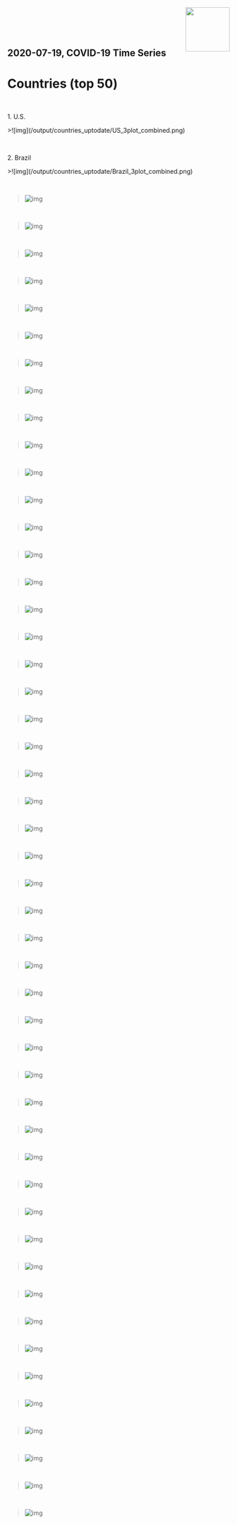 <img align="right"  height="100" src="/doc/utsw-master-logo-cmyk+BI.png">

 <p>&nbsp;</p> 

 <p>&nbsp;</p> 

## 2020-07-19, COVID-19 Time Series
# Countries (top 50)


 <p>&nbsp;</p> 
1. U.S. <p>
>![img](/output/countries_uptodate/US_3plot_combined.png)

 <p>&nbsp;</p> 
2. Brazil <p>
>![img](/output/countries_uptodate/Brazil_3plot_combined.png)

 <p>&nbsp;</p> 

>![img](/output/countries_uptodate/India_3plot_combined.png)

 <p>&nbsp;</p> 

>![img](/output/countries_uptodate/Russia_3plot_combined.png)

 <p>&nbsp;</p> 

>![img](/output/countries_uptodate/South Africa_3plot_combined.png)

 <p>&nbsp;</p> 

>![img](/output/countries_uptodate/Peru_3plot_combined.png)

 <p>&nbsp;</p> 

>![img](/output/countries_uptodate/Mexico_3plot_combined.png)

 <p>&nbsp;</p> 

>![img](/output/countries_uptodate/Chile_3plot_combined.png)

 <p>&nbsp;</p> 

>![img](/output/countries_uptodate/United Kingdom_3plot_combined.png)

 <p>&nbsp;</p> 

>![img](/output/countries_uptodate/Iran_3plot_combined.png)

 <p>&nbsp;</p> 

>![img](/output/countries_uptodate/Pakistan_3plot_combined.png)

 <p>&nbsp;</p> 

>![img](/output/countries_uptodate/Spain_3plot_combined.png)

 <p>&nbsp;</p> 

>![img](/output/countries_uptodate/Saudi Arabia_3plot_combined.png)

 <p>&nbsp;</p> 

>![img](/output/countries_uptodate/Italy_3plot_combined.png)

 <p>&nbsp;</p> 

>![img](/output/countries_uptodate/Turkey_3plot_combined.png)

 <p>&nbsp;</p> 

>![img](/output/countries_uptodate/Bangladesh_3plot_combined.png)

 <p>&nbsp;</p> 

>![img](/output/countries_uptodate/Germany_3plot_combined.png)

 <p>&nbsp;</p> 

>![img](/output/countries_uptodate/France_3plot_combined.png)

 <p>&nbsp;</p> 

>![img](/output/countries_uptodate/Colombia_3plot_combined.png)

 <p>&nbsp;</p> 

>![img](/output/countries_uptodate/Argentina_3plot_combined.png)

 <p>&nbsp;</p> 

>![img](/output/countries_uptodate/Canada_3plot_combined.png)

 <p>&nbsp;</p> 

>![img](/output/countries_uptodate/Qatar_3plot_combined.png)

 <p>&nbsp;</p> 

>![img](/output/countries_uptodate/Iraq_3plot_combined.png)

 <p>&nbsp;</p> 

>![img](/output/countries_uptodate/Egypt_3plot_combined.png)

 <p>&nbsp;</p> 

>![img](/output/countries_uptodate/Indonesia_3plot_combined.png)

 <p>&nbsp;</p> 

>![img](/output/countries_uptodate/China_3plot_combined.png)

 <p>&nbsp;</p> 

>![img](/output/countries_uptodate/Sweden_3plot_combined.png)

 <p>&nbsp;</p> 

>![img](/output/countries_uptodate/Ecuador_3plot_combined.png)

 <p>&nbsp;</p> 

>![img](/output/countries_uptodate/Kazakhstan_3plot_combined.png)

 <p>&nbsp;</p> 

>![img](/output/countries_uptodate/Philippines_3plot_combined.png)

 <p>&nbsp;</p> 

>![img](/output/countries_uptodate/Oman_3plot_combined.png)

 <p>&nbsp;</p> 

>![img](/output/countries_uptodate/Belarus_3plot_combined.png)

 <p>&nbsp;</p> 

>![img](/output/countries_uptodate/Belgium_3plot_combined.png)

 <p>&nbsp;</p> 

>![img](/output/countries_uptodate/Ukraine_3plot_combined.png)

 <p>&nbsp;</p> 

>![img](/output/countries_uptodate/Bolivia_3plot_combined.png)

 <p>&nbsp;</p> 

>![img](/output/countries_uptodate/Kuwait_3plot_combined.png)

 <p>&nbsp;</p> 

>![img](/output/countries_uptodate/United Arab Emirates_3plot_combined.png)

 <p>&nbsp;</p> 

>![img](/output/countries_uptodate/Panama_3plot_combined.png)

 <p>&nbsp;</p> 

>![img](/output/countries_uptodate/Dominican Republic_3plot_combined.png)

 <p>&nbsp;</p> 

>![img](/output/countries_uptodate/Netherlands_3plot_combined.png)

 <p>&nbsp;</p> 

>![img](/output/countries_uptodate/Israel_3plot_combined.png)

 <p>&nbsp;</p> 

>![img](/output/countries_uptodate/Portugal_3plot_combined.png)

 <p>&nbsp;</p> 

>![img](/output/countries_uptodate/Singapore_3plot_combined.png)

 <p>&nbsp;</p> 

>![img](/output/countries_uptodate/Poland_3plot_combined.png)

 <p>&nbsp;</p> 

>![img](/output/countries_uptodate/Guatemala_3plot_combined.png)

 <p>&nbsp;</p> 

>![img](/output/countries_uptodate/Romania_3plot_combined.png)

 <p>&nbsp;</p> 

>![img](/output/countries_uptodate/Nigeria_3plot_combined.png)

 <p>&nbsp;</p> 

>![img](/output/countries_uptodate/Bahrain_3plot_combined.png)

 <p>&nbsp;</p> 

>![img](/output/countries_uptodate/Afghanistan_3plot_combined.png)

 <p>&nbsp;</p> 

>![img](/output/countries_uptodate/Armenia_3plot_combined.png)

 <p>&nbsp;</p> 

>![img](/output/countries_uptodate/Korea, South_3plot_combined.png)

 <p>&nbsp;</p> 

